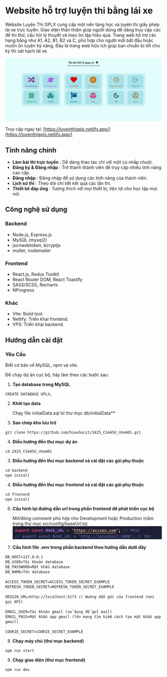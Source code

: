 # Website hỗ trợ luyện thi bằng lái xe

Website Luyện Thi GPLX cung cấp một nền tảng học và luyện thi giấy phép lái xe trực tuyến. Giao diện thân thiện giúp người dùng dễ dàng truy cập các đề thi thử, câu hỏi lý thuyết và mẹo ôn tập hiệu quả. Trang web hỗ trợ các hạng bằng như A1, A2, B1, B2 và C, phù hợp cho người mới bắt đầu hoặc muốn ôn luyện kỹ năng. Đây là trang web hữu ích giúp bạn chuẩn bị tốt cho kỳ thi sát hạch lái xe.

![Ảnh chụp màn hình website hỗ trợ luyện thi bằng lái xe](./backend/public/gplx.png)

Truy cập ngay tại: [https://luyenthigplx.netlify.app/](https://luyenthigplx.netlify.app/)

## Tính năng chính

- **Làm bài thi trực tuyến** : Dễ dàng thao tác chỉ với một cú nhấp chuột.
- **Đăng ký & Đăng nhập** : Trở thành thành viên để truy cập nhiều tính năng cao cấp.
- **Đăng nhập** : Đăng nhập để sử dụng các tính năng của thành viên.
- **Lịch sử thi** : Theo dõi chi tiết kết quả các lần thi.
- **Thiết kế đáp ứng** : Tương thích với mọi thiết bị, tiện lợi cho học tập mọi nơi.

## Công nghệ sử dụng

### Backend

- Node.js, Express.js
- MySQL (mysql2)
- jsonwebtoken, bcryptjs
- multer, nodemailer

### Frontend

- React.js, Redux Toolkit
- React Router DOM, React Toastify
- SASS/SCSS, Recharts
- NProgress

### Khác

- Vite: Build tool.
- Netlify: Triển khai frontend.
- VPS: Triển khai backend.

## Hướng dẫn cài đặt

### Yêu Cầu

Biết cơ bản về MySQL, npm và vite.

Để chạy dự án cục bộ, hãy làm theo các bước sau:

1. **Tạo database trong MySQL**

```
CREATE DATABASE GPLX;
```

2. **Khởi tạo data**

    Chạy file initialData.sql từ thư mục db/initialData**

4. **Sao chép kho lưu trữ**

```
git clone https://github.com/hieuhocit/2425_CS445U_nhom01.git
```

4. **Điều hướng đến thư mục dự án**

```
cd 2425_CS445U_nhom01
```

3. **Điều hướng đến thư mục backend và cài đặt các gói phụ thuộc**

```
cd backend
npm install
```

4. **Điều hướng đến thư mục frontend và cài đặt các gói phụ thuộc**

```
cd frontend
npm install
```

6. **Cấu hình lại đường dẫn url trong phần frontend để phát triển cục bộ**

    Mở/đóng comment phù hợp cho Development hoặc Production (nằm trong thư mục src/config/baseUrl.ts)
    ![](./backend/public/config_base_url.png)


8. **Cấu hình file .env trong phần backend theo hướng dẫn dưới đây**

```
DB_HOST=127.0.0.1
DB_USER=Tài khoản database
DB_PASSWORD=Mật khẩu database
DB_NAME=Tên database

ACCESS_TOKEN_SECRET=ACCESS_TOKEN_SECRET_EXAMPLE
REFRESH_TOKEN_SECRET=REFRESH_TOKEN_SECRET_EXAMPLE

ORIGIN_URL=http://localhost:5173 // Đường dẫn gốc của frontend (nơi gọi API)

EMAIL_USER=Tài khoản gmail (sử dụng để gửi mail)
EMAIL_PASS=Mật khẩu app gmail (lên mạng tìm kiếm cách tạo mật khẩu app gmail)

COOKIE_SECRET=COOKIE_SECRET_EXAMPLE
```

8. **Chạy máy chủ (thư mục backend)**

```
npm run start
```

9. **Chạy giao diện (thư mục frontend)**

```
npm run dev
```
